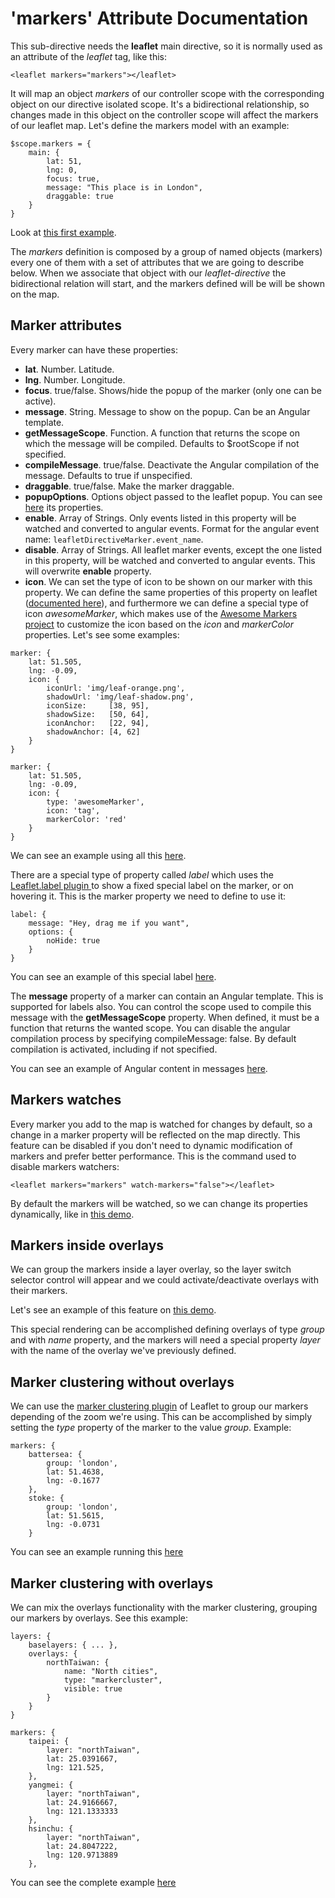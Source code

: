'markers' Attribute Documentation
=================================

This sub-directive needs the **leaflet** main directive, so it is normally used as an attribute of the *leaflet* tag, like this:

```
<leaflet markers="markers"></leaflet>
```

It will map an object _markers_ of our controller scope with the corresponding object on our directive isolated scope. It's a bidirectional relationship, so changes made in this object on the controller scope will affect the markers of our leaflet map.
Let's define the markers model with an example:

```
$scope.markers = {
    main: {
        lat: 51,
        lng: 0,
        focus: true,
        message: "This place is in London",
        draggable: true
    }
}
```

Look at [this first example](http://ajsb85.github.io/ng-leaflet/examples/markers-simple-example.html).

The _markers_ definition is composed by a group of named objects (markers) every one of them with a set of attributes that we are going to describe below. When we associate that object with our _leaflet-directive_ the bidirectional relation will start, and the markers defined will be will be shown on the map.

Marker attributes
-----------------
Every marker can have these properties:

* **lat**. Number. Latitude.
* **lng**. Number. Longitude.
* **focus**. true/false. Shows/hide the popup of the marker (only one can be active).
* **message**. String. Message to show on the popup. Can be an Angular template.
* **getMessageScope**. Function. A function that returns the scope on which the message will be compiled. Defaults to $rootScope if not specified.
* **compileMessage**. true/false. Deactivate the Angular compilation of the message. Defaults to true if unspecified.
* **draggable**. true/false. Make the marker draggable.
* **popupOptions**. Options object passed to the leaflet popup. You can see [here](http://leafletjs.com/reference.html#popup-options) its properties.
* **enable**. Array of Strings. Only events listed in this property will be watched and converted to angular events. Format for the angular event name: `leafletDirectiveMarker.event_name`.
* **disable**. Array of Strings. All leaflet marker events, except the one listed in this property, will be watched and converted to angular events. This will overwrite **enable** property.
* **icon**. We can set the type of icon to be shown on our marker with this property. We can define the same properties of this property on leaflet ([documented here](http://leafletjs.com/reference.html#icon)), and furthermore we can define a special type of icon _awesomeMarker_, which makes use of the [Awesome Markers project](https://github.com/lvoogdt/Leaflet.awesome-markers) to customize the icon based on the _icon_ and _markerColor_ properties. Let's see some examples:

```
marker: {
    lat: 51.505,
    lng: -0.09,
    icon: {
        iconUrl: 'img/leaf-orange.png',
        shadowUrl: 'img/leaf-shadow.png',
        iconSize:     [38, 95],
        shadowSize:   [50, 64],
        iconAnchor:   [22, 94],
        shadowAnchor: [4, 62]
    }
}
```

```
marker: {
    lat: 51.505,
    lng: -0.09,
    icon: {
        type: 'awesomeMarker',
        icon: 'tag',
        markerColor: 'red'
    }
}
```

We can see an example using all this [here](http://ajsb85.github.io/ng-leaflet/examples/markers-update-example.html).


There are a special type of property called _label_ which uses the [Leaflet.label plugin ](https://github.com/Leaflet/Leaflet.label) to show a fixed special label on the marker, or on hovering it. This is the marker property we need to define to use it:

```
label: {
    message: "Hey, drag me if you want",
    options: {
        noHide: true
    }
}
```

You can see an example of this special label [here](http://ajsb85.github.io/ng-leaflet/examples/markers-label-example.html).


The **message** property of a marker can contain an Angular template. This is supported for labels also. You can control the scope used to compile this message with the **getMessageScope** property. When defined, it must be a function that returns the wanted scope. You can disable the angular compilation process by specifying compileMessage: false. By default compilation is activated, including if not specified.

You can see an example of Angular content in messages [here](http://ajsb85.github.io/ng-leaflet/examples/markers-angular-template-example.html).


Markers watches
---------------
Every marker you add to the map is watched for changes by default, so a change in a marker property will be reflected on the map directly. This feature can be disabled if you don't need to dynamic modification of markers and prefer better performance. This is the command used to disable markers watchers:

```
<leaflet markers="markers" watch-markers="false"></leaflet>
```

By default the markers will be watched, so we can change its properties dynamically, like in [this demo](http://ajsb85.github.io/ng-leaflet/examples/markers-update-example.html).


Markers inside overlays
-----------------------
We can group the markers inside a layer overlay, so the layer switch selector control will appear and we could activate/deactivate overlays with their markers.

Let's see an example of this feature on [this demo](http://ajsb85.github.io/ng-leaflet/examples/markers-groups-example.html).

This special rendering can be accomplished defining overlays of type _group_ and with _name_ property, and the markers will need a special property _layer_ with the name of the overlay we've previously defined.

Marker clustering without overlays
----------------------------------
We can use the [marker clustering plugin](https://github.com/Leaflet/Leaflet.markercluster) of Leaflet to group our markers depending of the zoom we're using. This can be accomplished by simply setting the _type_ property of the marker to the value _group_. Example:

```
markers: {
    battersea: {
        group: 'london',
        lat: 51.4638,
        lng: -0.1677
    },
    stoke: {
        group: 'london',
        lat: 51.5615,
        lng: -0.0731
    }
```

You can see an example running this [here](http://ajsb85.github.io/ng-leaflet/examples/markers-clustering-without-overlays-example.html)

Marker clustering with overlays
-------------------------------
We can mix the overlays functionality with the marker clustering, grouping our markers by overlays. See this example:

```
layers: {
    baselayers: { ... },
    overlays: {
        northTaiwan: {
            name: "North cities",
            type: "markercluster",
            visible: true
        }
    }
}

markers: {
    taipei: {
        layer: "northTaiwan",
        lat: 25.0391667,
        lng: 121.525,
    },
    yangmei: {
        layer: "northTaiwan",
        lat: 24.9166667,
        lng: 121.1333333
    },
    hsinchu: {
        layer: "northTaiwan",
        lat: 24.8047222,
        lng: 120.9713889
    },
```

You can see the complete example [here](http://ajsb85.github.io/ng-leaflet/examples/markers-clustering-example.html)

